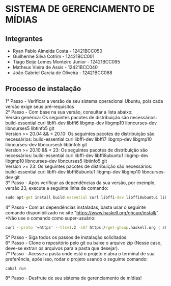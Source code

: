 # SISTEMA DE GERENCIAMENTO DE MÍDIAS

## Integrantes
- Ryan Pablo Almeida Costa - 12421BCC050
- Guilherme Silva Cotrim - 12421BCC001
- Tiago Beijo Lemes Monteiro Junior - 12421BCC095
- Matheus Vieira de Assis - 12421BCC040
- João Gabriel Garcia de Oliveira - 12421BCC068

## Processo de instalação
1° Passo - Verificar a versão de seu sistema operacional Ubuntu, pois cada versão exige seus pré-requisitos <br>
2° Passo - Com base na sua versão, consultar a lista abaixo: <br>
   Versão genérica: Os seguintes pacotes de distribuição são necessários: build-essential curl libffi-dev libffi6 libgmp-dev libgmp10 libncurses-dev libncurses5 libtinfo5 git <br>
   Version >= 20.04 && < 20.10: Os seguintes pacotes de distribuição são necessários: build-essential curl libffi-dev libffi7 libgmp-dev libgmp10 libncurses-dev libncurses5 libtinfo5 git <br>
   Version >= 20.10 && < 23: Os seguintes pacotes de distribuição são necessários: build-essential curl libffi-dev libffi8ubuntu1 libgmp-dev libgmp10 libncurses-dev libncurses5 libtinfo5 git <br>
   Version >= 23: Os seguintes pacotes de distribuição são necessários: build-essential curl libffi-dev libffi8ubuntu1 libgmp-dev libgmp10 libncurses-dev git <br>
3° Passo - Após verificar as dependências da sua versão, por exemplo, versão 23, execute a seguinte linha de comando:
   ```cmd
   sudo apt-get install build-essential curl libffi-dev libffi8ubuntu1 libgmp-dev libgmp10 libncurses-dev git
   ```
4° Passo - Com as dependências instaladas, basta usar o seguinte comando disponibilizado no site "https://www.haskell.org/ghcup/install/". *Não use o comando como super-usuário:
   ```cmd
   curl --proto '=https' --tlsv1.2 -sSf https://get-ghcup.haskell.org | sh
   ```
5° Passo - Siga todos os passos de instalação solicitados. <br>
6° Passo - Clone o repositório pelo git ou baixe o arquivo zip (Nesse caso, deve-se extrair os arquivos para a pasta que desejar). <br>
7° Passo - Acesse a pasta onde está o projeto e abra o terminal de sua preferência, após isso, rodar o projeto usando o seguinte comando:
   ```cmd
   cabal run
   ```
8° Passo - Desfrute de seu sistema de gerenciamento de mídias!
